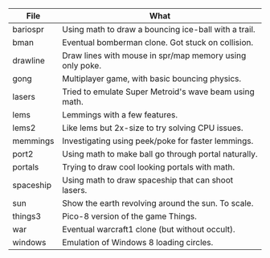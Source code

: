 | File      | What                                                     |
| --------- | -------------------------------------------------------- |
| bariospr  | Using math to draw a bouncing ice-ball with a trail.     |
| bman      | Eventual bomberman clone. Got stuck on collision.        |
| drawline  | Draw lines with mouse in spr/map memory using only poke. |
| gong      | Multiplayer game, with basic bouncing physics.           |
| lasers    | Tried to emulate Super Metroid's wave beam using math.   |
| lems      | Lemmings with a few features.                            |
| lems2     | Like lems but 2x-size to try solving CPU issues.         |
| memmings  | Investigating using peek/poke for faster lemmings.       |
| port2     | Using math to make ball go through portal naturally.     |
| portals   | Trying to draw cool looking portals with math.           |
| spaceship | Using math to draw spaceship that can shoot lasers.      |
| sun       | Show the earth revolving around the sun. To scale.       |
| things3   | Pico-8 version of the game Things.                       |
| war       | Eventual warcraft1 clone (but without occult).           |
| windows   | Emulation of Windows 8 loading circles.                  |
